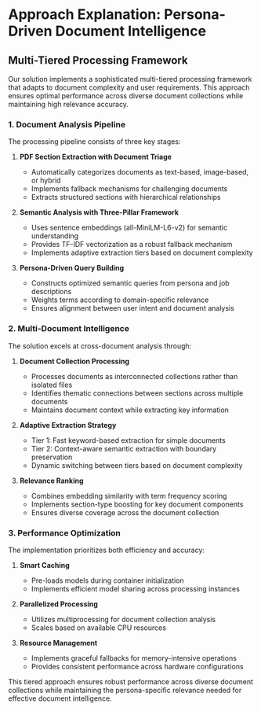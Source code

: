 # Approach Explanation: Persona-Driven Document Intelligence

## Multi-Tiered Processing Framework

Our solution implements a sophisticated multi-tiered processing framework that adapts to document complexity and user requirements. This approach ensures optimal performance across diverse document collections while maintaining high relevance accuracy.

### 1. Document Analysis Pipeline

The processing pipeline consists of three key stages:

1. **PDF Section Extraction with Document Triage**
   - Automatically categorizes documents as text-based, image-based, or hybrid
   - Implements fallback mechanisms for challenging documents
   - Extracts structured sections with hierarchical relationships

2. **Semantic Analysis with Three-Pillar Framework**
   - Uses sentence embeddings (all-MiniLM-L6-v2) for semantic understanding
   - Provides TF-IDF vectorization as a robust fallback mechanism
   - Implements adaptive extraction tiers based on document complexity

3. **Persona-Driven Query Building**
   - Constructs optimized semantic queries from persona and job descriptions
   - Weights terms according to domain-specific relevance
   - Ensures alignment between user intent and document analysis

### 2. Multi-Document Intelligence

The solution excels at cross-document analysis through:

1. **Document Collection Processing**
   - Processes documents as interconnected collections rather than isolated files
   - Identifies thematic connections between sections across multiple documents
   - Maintains document context while extracting key information

2. **Adaptive Extraction Strategy**
   - Tier 1: Fast keyword-based extraction for simple documents
   - Tier 2: Context-aware semantic extraction with boundary preservation
   - Dynamic switching between tiers based on document complexity

3. **Relevance Ranking**
   - Combines embedding similarity with term frequency scoring
   - Implements section-type boosting for key document components
   - Ensures diverse coverage across the document collection

### 3. Performance Optimization

The implementation prioritizes both efficiency and accuracy:

1. **Smart Caching**
   - Pre-loads models during container initialization
   - Implements efficient model sharing across processing instances

2. **Parallelized Processing**
   - Utilizes multiprocessing for document collection analysis
   - Scales based on available CPU resources

3. **Resource Management**
   - Implements graceful fallbacks for memory-intensive operations
   - Provides consistent performance across hardware configurations

This tiered approach ensures robust performance across diverse document collections while maintaining the persona-specific relevance needed for effective document intelligence.
